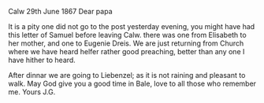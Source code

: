  Calw 29th June 1867
Dear papa

It is a pity one did not go to the post yesterday evening, you might have had this letter of Samuel before leaving Calw. there was one from Elisabeth to her mother, and one to Eugenie Dreis. We are just returning from Church where we have heard helfer rather good preaching, better than any one I have hither to heard.

After dinnar we are going to Liebenzel; as it is not raining and pleasant to walk. May God give you a good time in Bale, love to all those who remember me.
 Yours J.G.
